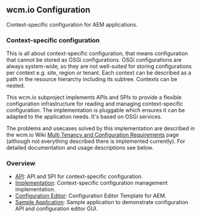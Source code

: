 ## wcm.io Configuration

Context-specific configuration for AEM applications.


### Context-specific configuration

This is all about context-specific configuration, that means configuration that cannot be stored as OSGi configurations. OSGi configurations are always system-wide, so they are not well-suited for storing configurations per context e.g. site, region or tenant. Each context can be described as a path in the resource hierarchy including its subtree. Contexts can be nested.

This wcm.io subproject implements APIs and SPIs to provide a flexible configuration infrastructure for reading and managing context-specific configuration. The implementation is pluggable which ensures it can be adapted to the application needs. It's based on OSGi services.

The problems and usecases solved by this implementation are described in the wcm.io Wiki [Multi Tenancy and Configuration Requirements][wiki-config-requirements] page (although not everything described there is implemented currently). For detailed documentation and usage descriptions see below.


### Overview

* [API](api/): API and SPI for context-specific configuration.
* [Implementation](core/): Context-specific configuration management implementation.
* [Configuration Editor](editor/): Configuration Editor Template for AEM.
* [Sample Application](http://wcm.io/samples/config-sample-app/): Sample application to demonstrate configuration API and configuration editor GUI.


[wiki-config-requirements]: https://wcm-io.atlassian.net/wiki/x/HIAH
